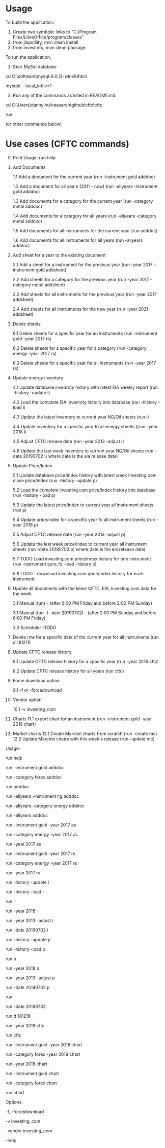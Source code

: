 # Usage
To build the application:

1. Create two symbolic links to "C:/Program Files/LibreOffice/program/classes"
2. from jloputility, 
mvn clean install
3. from investinfo,
mvn clean package

To run the application:

1. Start MySql database

cd C:\software\mysql-8.0.12-winx64\bin

mysqld --local_infile=1

2. Run any of the commands as listed in README.md

cd C:\Users\danny.hui\research\github\cftc\cftc

run

(or other commands below)

# Use cases (CFTC commands)

0. Print Usage: run help

1. Add Documents

	1.1 Add a document for the current year (run -instrument gold adddoc)
	
	1.2 Add a document for all years (2011 - now) (run -allyears -instrument gold adddoc)
	
	1.3 Add documents for a category for the current year (run -category metal adddoc)
	
	1.4 Add documents for a category for all years (run -allyears -category metal adddoc)
	
	1.5 Add documents for all instruments for the current year (run adddoc)
	
	1.6 Add documents for all instruments for all years (run -allyears adddoc)
	
2. Add sheet for a year to the existing document

	2.1 Add a sheet for a instrument for the previous year (run -year 2017 -instrument gold addsheet)
	
	2.2 Add sheets for a category for the previous year (run -year 2017 -category metal addsheet)
	
	2.3 Add sheets for all instruments for the previous year (run -year 2017 addsheet)
	
	2.4 Add sheets for all instruments for the new year (run -year 2021 addsheet)
	
3. Delete sheets

	6.1 Delete sheets for a specific year for an instruments (run -instrument gold -year 2017 rs)
	
	6.2 Delete sheets for a specific year for a category (run -category energy -year 2017 rs)
	
	6.3 Delete sheets for a specific year for all instruments (run -year 2017 rs)
	
4. Update energy inventory

	4.1 Update database invenroty history with latest EIA weekly report (run -history -update i)
	
	4.2 Load the complete EIA invenroty history into database (run -history -load i)
	
	4.3 Update the latest inventory to current year NG/Oil sheets (run i)
	
	4.4 Update inventory for a specific year fo all energy sheets ((run -year 2018 i)
	
	4.5 Adjust CFTC release date (run -year 2013 -adjust i)
	
	4.6 Update the last week inventory to current year NG/Oil sheets (run -date 20190702 i) where date is the eia release date)
	
5. Update Price/Index

	5.1 Update database price/index history with latest week Investing.com close price/index (run -history -update p)
	
	5.2 Load the complete Investing.com price/index history into database (run -history -load p)
	
	5.3 Update the latest price/index to current year all instrument sheets (run p)
	
	5.4 Update price/index for a specific year fo all instrument sheets (run -year 2018 p)
	
	5.5 Adjust CFTC release date (run -year 2013 -adjust p)
	
	5.6 Update the last week price/index to current year all instrument sheets (run -date 20190702 p) where date is the eia release date)
	
	5.7 TODO Load investing.com price/index history for one instrument (run -instrument euro_fx -load  -history p)
	
	5.8 TODO - download investing.com price/index history for each instrument
	
6. Update all documents with the latest CFTC, EIA, Investing.com data for the week 

	3.1 Manual (run) - (after 6:00 PM Friday and before 2:00 PM Sunday)
	
	3.1 Manual (run -f -date 20190702) - (after 2:00 PM Sunday and before 6:00 PM Friday)
	
	3.3 Scheduler -TODO
	
7. Delete row for a specific date of the current year for all instruments (run d 181211)

8. Update CFTC release history

	8.1 Update CFTC release history for a spacific year (run -year 2018 cftc)
	
	8.2 Update CFTC release history for all years (run cftc)
	
9. Force download option

	9.1 -f or -forcedownload
	
10. Vendor option

	10.1 -v investing_com

11. Charts
		11.1 export chart for an instrument (run -instrument gold -year 2018 chart)
		
12. Market charts
	12.1 Create Marcket charts from scratch (run -create mc)
	12.2 Update Marchet chatrs with this week's release (run -update mc)
	
Usage:

run help

run -instrument gold adddoc

run -category forex adddoc

run adddoc

run -allyears -instrument ng adddoc

run -allyears -category energy adddoc

run -allyears adddoc


run -instrument gold -year 2017 as

run -category energy -year 2017 as

run -year 2017 as

run -instrument gold -year 2017 rs

run -category energy -year 2017 rs

run -year 2017 rs


run -history -update i

run -history -load i

run i

run -year 2018 i

run -year 2013 -adjust i

run -date 20190702 i


run -history -update p

run -history -load p

run p

run -year 2018 p

run -year 2013 -adjust p

run -date 20190702 p


run

run -date 20190702

run d 181218


run -year 2018 cftc

run cftc

run -instrument gold -year 2018 chart

run -category forex -year 2018 chart

run -year 2018 chart

run -instrument gold chart

run -category forex chart

run chart

Options:

-f, -forcedownload

-v investing_com

-vendor investing_com

-help
